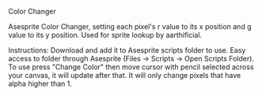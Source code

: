 Color Changer

Asesprite Color Changer, setting each pixel's r value to its x position and g value to its y position. Used for sprite lookup by aarthificial.

Instructions:
  Download and add it to Asesprite scripts folder to use. Easy access to folder through Asesprite (Files -> Scripts -> Open Scripts Folder).
  To use press "Change Color" then move cursor with pencil selected across your canvas, it will update after that. It will only change pixels that have alpha higher than 1. 
